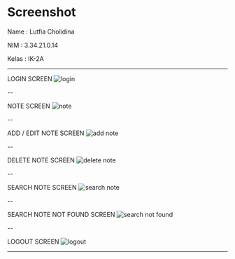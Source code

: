 # Screenshot

Name : Lutfia Cholidina

NIM : 3.34.21.0.14

Kelas : IK-2A

---

LOGIN SCREEN
![login](https://user-images.githubusercontent.com/116775787/206329491-06d38da3-8679-49c0-8386-54c610e0a34e.jpg)

--

NOTE SCREEN
![note](https://user-images.githubusercontent.com/116775787/206329525-b06f6099-2ed8-4ba5-9ea8-c0eea77d0f2f.jpg)

--

ADD / EDIT NOTE SCREEN
![add note](https://user-images.githubusercontent.com/116775787/206329593-01dc8909-b86d-4d65-b516-1160b06f73ee.jpg)

--

DELETE NOTE SCREEN
![delete note](https://user-images.githubusercontent.com/116775787/206329639-06755c52-ae69-4ac7-b886-ad228ed0707a.jpg)

--

SEARCH NOTE SCREEN
![search note](https://user-images.githubusercontent.com/116775787/206329680-8975bde3-3c92-4fdd-8a88-ac921c6703e4.jpg)

--

SEARCH NOTE NOT FOUND SCREEN
![search not found](https://user-images.githubusercontent.com/116775787/206329721-ed79a114-c584-4881-9aca-cc0dc9f91637.jpg)

--

LOGOUT SCREEN
![logout](https://user-images.githubusercontent.com/116775787/206329750-177490ef-fc2a-4040-beba-bbe7d7a5cff9.jpg)


---
